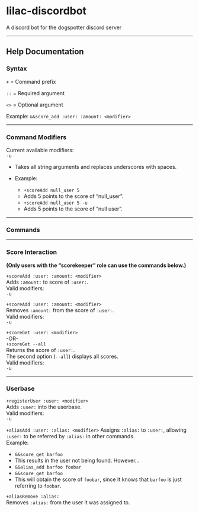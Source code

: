 # lilac-discordbot
A discord bot for the dogspotter discord server

---

## Help Documentation

### Syntax

`+` = Command prefix

`::` = Required argument

`<>` = Optional argument

Example: `&&score_add :user: :amount: <modifier>`

---

### Command Modifiers

Current available modifiers:  
`-u`

+ Takes all string arguments and replaces underscores with spaces.  

+ Example:  
  + `+scoreAdd null_user 5`
  + Adds 5 points to the score of “null_user”.
  + `+scoreAdd null_user 5 -u`  
  + Adds 5 points to the score of “null user”. 

---

### Commands

---

### Score Interaction

**(Only users with the “scorekeeper” role can use the commands below.)**

`+scoreAdd :user: :amount: <modifier>`  
Adds `:amount:` to score of `:user:`.  
Valid modifiers:  
`-u`

`+scoreAdd :user: :amount: <modifier>`  
Removes `:amount:` from the score of `:user:`.  
Valid modifiers:  
`-u`

`+scoreGet :user: <modifier>`  
-OR-  
`+scoreGet --all`  
Returns the score of `:user:`.  
The second option (`--all`) displays all scores.  
Valid modifiers:  
`-u`  


---

### Userbase

`+registerUser :user: <modifier>`  
Adds `:user:` into the userbase.  
Valid modifiers:  
`-u`

`+aliasAdd :user: :alias: <modifier>`
Assigns `:alias:` to `:user:`, allowing `:user:` to be referred by `:alias:` in other commands.  
Example:

+ `&&score_get barfoo`
+ This results in the user not being found. However...
+ `&&alias_add barfoo foobar`
+ `&&score_get barfoo`
+ This will obtain the score of `foobar`, since It knows that `barfoo` is just referring to `foobar`.

`+aliasRemove :alias:`  
Removes `:alias:` from the user it was assigned to.
